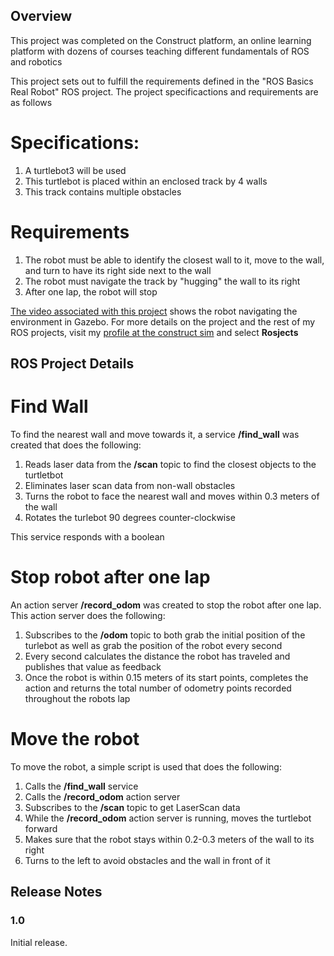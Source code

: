 ## Overview 

This project was completed on the Construct platform, an online learning platform with dozens of courses teaching different fundamentals of ROS and robotics

This project sets out to fulfill the requirements defined in the "ROS Basics Real Robot" ROS project. The project specificactions and requirements are as follows

# Specifications: 
1. A turtlebot3 will be used
2. This turtlebot is placed within an enclosed track by 4 walls
3. This track contains multiple obstacles

# Requirements
1. The robot must be able to identify the closest wall to it, move to the wall, and turn to have its right side next to the wall
2. The robot must navigate the track by "hugging" the wall to its right
3. After one lap, the robot will stop

[The video associated with this project](video_turtlebot_making_lap.mp4) shows the robot navigating the environment in Gazebo. For more details on the project and the rest of my ROS projects, visit my [profile at the construct sim](https://app.theconstructsim.com/#/Profile/mchambliss) and select **Rosjects**

## ROS Project Details

# Find Wall

To find the nearest wall and move towards it, a service **/find_wall** was created that does the following:
1. Reads laser data from the **/scan** topic to find the closest objects to the turtletbot
2. Eliminates laser scan data from non-wall obstacles
3. Turns the robot to face the nearest wall and moves within 0.3 meters of the wall
4. Rotates the turlebot 90 degrees counter-clockwise

This service responds with a boolean

# Stop robot after one lap

An action server **/record_odom** was created to stop the robot after one lap. This action server does the following:
1. Subscribes to the **/odom** topic to both grab the initial position of the turlebot as well as grab the position of the robot every second
2. Every second calculates the distance the robot has traveled and publishes that value as feedback
3. Once the robot is within 0.15 meters of its start points, completes the action and returns the total number of odometry points recorded throughout the robots lap

# Move the robot

To move the robot, a simple script is used that does the following:
1. Calls the **/find_wall** service
2. Calls the **/record_odom** action server
3. Subscribes to the **/scan** topic to get LaserScan data
4. While the **/record_odom** action server is running, moves the turtlebot forward
5. Makes sure that the robot stays within 0.2-0.3 meters of the wall to its right
6. Turns to the left to avoid obstacles and the wall in front of it

## Release Notes

### 1.0

Initial release.
